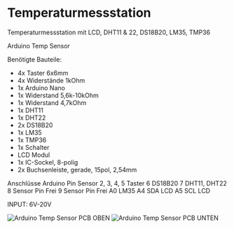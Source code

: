 # Temperaturmessstation
Temperaturmessstation mit LCD, DHT11 &amp; 22, DS18B20, LM35, TMP36

Arduino Temp Sensor

Benötigte Bauteile:
- 4x Taster 6x6mm
- 4x Widerstände 1kOhm
- 1x Arduino Nano
- 1x Widerstand 5,6k-10kOhm
- 1x Widerstand 4,7kOhm
- 1x DHT11
- 1x DHT22
- 2x DS18B20
- 1x LM35
- 1x TMP36
- 1x Schalter
- LCD Modul
- 1x IC-Sockel, 8-polig
- 2x Buchsenleiste, gerade, 15pol, 2,54mm


Anschlüsse
Arduino Pin  	Sensor
2, 3, 4, 5	  Taster
6	            DS18B20
7	            DHT11, DHT22
8	            Sensor Pin Frei
9	            Sensor Pin Frei
A0	          LM35
A4	          SDA LCD
A5	          SCL LCD

INPUT: 6V-20V


![Arduino Temp Sensor PCB OBEN](https://github.com/18-Sunil-18/Temperaturmessstation/assets/70856050/fdc6e3f3-e07e-4392-8543-84f62b7d7a83)
![Arduino Temp Sensor PCB UNTEN](https://github.com/18-Sunil-18/Temperaturmessstation/assets/70856050/86ebf3c2-5151-45ad-838a-6f54864f883c)

